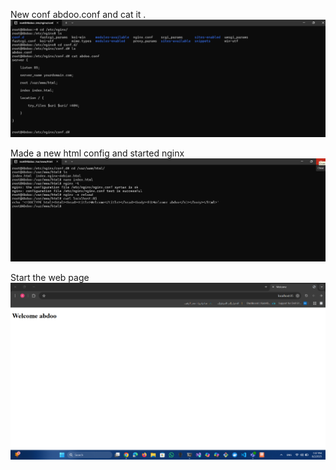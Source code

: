 New conf abdoo.conf and cat it .
![1  ](image1.png.png)

Made a new html config and started nginx 
![  2 ](image2.png.png)

Start the web page 
![  3 ](image3.png.png)

